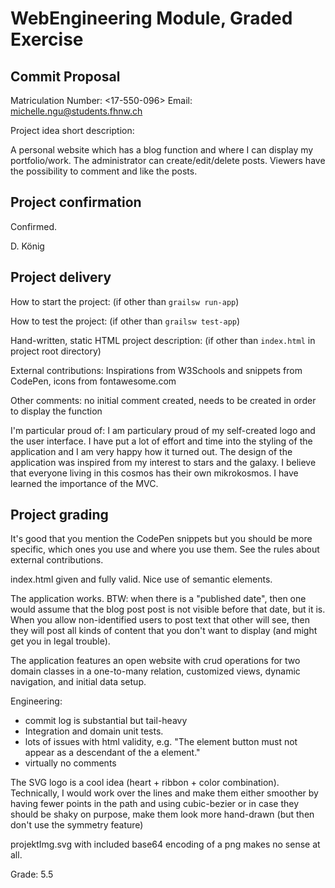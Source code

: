# WebEngineering Module, Graded Exercise

## Commit Proposal

Matriculation Number: <17-550-096>
Email: michelle.ngu@students.fhnw.ch

Project idea short description: 

A personal website which has a blog function and where I can display my portfolio/work.
The administrator can create/edit/delete posts. Viewers have the possibility to comment and like the posts.


## Project confirmation

Confirmed.

D. König


## Project delivery <to be filled by student>

How to start the project: (if other than `grailsw run-app`)

How to test the project:  (if other than `grailsw test-app`)

Hand-written, static HTML 
project description:      (if other than `index.html` in project root directory)

External contributions: Inspirations from W3Schools and snippets from CodePen, icons from fontawesome.com

Other comments: no initial comment created, needs to be created in order to display the function

I'm particular proud of: I am particulary proud of my self-created logo and the user interface.
I have put a lot of effort and time into the styling of the application and I am very happy how it turned out.
The design of the application was inspired from my interest to stars and the galaxy. I believe that everyone living
in this cosmos has their own mikrokosmos.
I have learned the importance of the MVC.

## Project grading 

It's good that you mention the CodePen snippets but you should be more specific, which ones 
you use and where you use them. See the rules about external contributions.

index.html given and fully valid. Nice use of semantic elements.

The application works.
BTW: when there is a "published date", then one would assume that the blog post post is not visible
before that date, but it is.
When you allow non-identified users to post text that other will see, then they will post all kinds 
of content that you don't want to display (and might get you in legal trouble).

The application features an open website with crud operations for two domain classes in a one-to-many relation,
customized views, dynamic navigation, and initial data setup.

Engineering:
* commit log is substantial but tail-heavy
* Integration and domain unit tests.
* lots of issues with html validity, e.g. "The element button must not appear as a descendant of the a element."
* virtually no comments

The SVG logo is a cool idea (heart + ribbon + color combination).
Technically, I would work over the lines and make them either 
smoother by having fewer points in the path and using cubic-bezier or 
in case they should be shaky on purpose, 
make them look more hand-drawn (but then don't use the symmetry feature)

projektImg.svg with included base64 encoding of a png makes no sense at all.

Grade: 5.5
